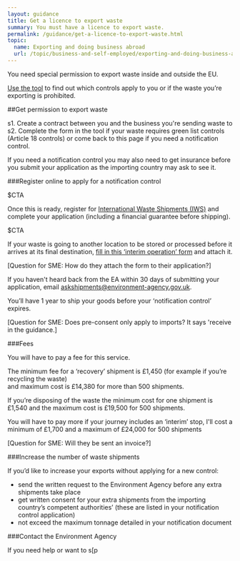 ```yaml
---
layout: guidance
title: Get a licence to export waste
summary: You must have a licence to export waste.
permalink: /guidance/get-a-licence-to-export-waste.html
topic:
  name: Exporting and doing business abroad
  url: /topic/business-and-self-employed/exporting-and-doing-business-abroad.html
---
```


You need special permission to export waste inside and outside the EU.

[Use the tool](http://apps.environment-agency.gov.uk/waste-import-export/124357.aspx) to find out which controls apply to you or if the waste you’re exporting is prohibited.
 
##Get permission to export waste

s1. Create a contract between you and the business you're sending waste to
s2. Complete the form in the tool if your waste requires green list controls (Article 18 controls) or come back to this page if you need a notification control. 

If you need a notification control you may also need to get insurance before you submit your application as the importing country may ask to see it.

###Register online to apply for a notification control

$CTA

Once this is ready, register for [International Waste Shipments (IWS)](https://international-waste-shipments.service.gov.uk/registration/applicant-registration) and complete your application (including a financial guarantee before shipping).

$CTA

If your waste is going to another location to be stored or processed before it arrives at its final destination, [fill in this ‘interim operation’ form](http://ec.europa.eu/environment/waste/shipments/pdf/correspondents_guidelines3_en.pdf) and attach it.

[Question for SME: How do they attach the form to their application?]

If you haven't heard back from the EA within 30 days of submitting your application, email askshipments@environment-agency.gov.uk.

You’ll have 1 year to ship your goods before your ‘notification control’ expires.

[Question for SME: Does pre-consent only apply to imports? It says 'receive in the guidance.]

###Fees

You will have to pay a fee for this service.

The minimum fee for a ‘recovery’ shipment is £1,450 (for example if you’re recycling the waste)  
and maximum cost is £14,380 for more than 500 shipments.

If you’re disposing of the waste the minimum cost for one shipment is £1,540 and the maximum cost is £19,500 for 500 shipments.

You will have to pay more if your journey includes an ‘interim’ stop, I'll cost a minimum of £1,700 and a maximum of £24,000 for 500 shipments

[Question for SME: Will they be sent an invoice?]

###Increase the number of waste shipments

If you’d like to increase your exports without applying for a new control:

* send the written request to the Environment Agency before any extra shipments take place
* get written consent for your extra shipments from the importing country’s competent authorities’ (these are listed in your notification control application)
* not exceed the maximum tonnage detailed in your notification document

###Contact the Environment Agency

If you need help or want to s[p






